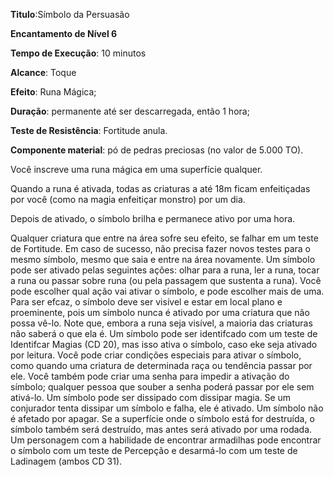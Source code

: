 **Titulo**:Símbolo da Persuasão

**Encantamento de Nível 6**

**Tempo de Execução**: 10 minutos

**Alcance**: Toque

**Efeito**: Runa Mágica;

**Duração**: permanente até ser descarregada, então 1 hora;

**Teste de Resistência**: Fortitude anula.

**Componente material**: pó de pedras preciosas (no valor de 5.000 TO).

Você inscreve uma runa mágica em uma superfície qualquer.

Quando a runa é ativada, todas as criaturas a até 18m ficam enfeitiçadas por você (como na magia enfeitiçar monstro) por um dia.

Depois de ativado, o símbolo brilha e permanece ativo por uma hora.

Qualquer criatura que entre na área sofre seu efeito, se falhar em um teste de Fortitude. Em caso de sucesso, não precisa fazer novos testes para o mesmo símbolo, mesmo que saia e entre na área novamente. Um símbolo pode ser ativado pelas seguintes ações: olhar para a runa, ler a runa, tocar a runa ou passar sobre runa (ou pela passagem que sustenta a runa). Você pode escolher qual ação vai ativar o símbolo, e pode escolher mais de uma. Para ser efcaz, o símbolo deve ser visível e estar em local plano e proeminente, pois um símbolo nunca é ativado por uma criatura que não possa vê-lo. Note que, embora a runa seja visível, a maioria das criaturas não saberá o que ela é. Um símbolo pode ser identifcado com um teste de Identifcar Magias (CD 20), mas isso ativa o símbolo, caso eke seja ativado por leitura. Você pode criar condições especiais para ativar o símbolo, como quando uma criatura de determinada raça ou tendência passar por ele. Você também pode criar uma senha para impedir a ativação do símbolo; qualquer pessoa que souber a senha poderá passar por ele sem ativá-lo. Um símbolo pode ser dissipado com dissipar magia. Se um conjurador tenta dissipar um símbolo e falha, ele é ativado. Um símbolo não é afetado por apagar. Se a superfície onde o símbolo está for destruída, o símbolo também será destruído, mas antes será ativado por uma rodada. Um personagem com a habilidade de encontrar armadilhas pode encontrar o símbolo com um teste de Percepção e desarmá-lo com um teste de Ladinagem (ambos CD 31).
